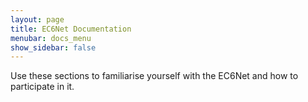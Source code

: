 ```yaml
---
layout: page
title: EC6Net Documentation
menubar: docs_menu
show_sidebar: false
---
```


Use these sections to familiarise yourself with the EC6Net and how to participate in it.
